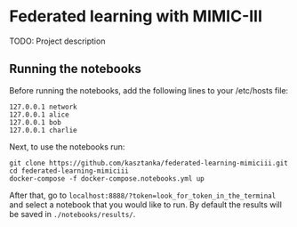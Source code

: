 # Federated learning with MIMIC-III

TODO: Project description

## Running the notebooks

Before running the notebooks, add the following lines to your /etc/hosts file:
```
127.0.0.1 network
127.0.0.1 alice
127.0.0.1 bob
127.0.0.1 charlie
```

Next, to use the notebooks run:
```
git clone https://github.com/kasztanka/federated-learning-mimiciii.git
cd federated-learning-mimiciii
docker-compose -f docker-compose.notebooks.yml up
```
After that, go to `localhost:8888/?token=look_for_token_in_the_terminal` and select a notebook that you would like to run.
By default the results will be saved in `./notebooks/results/`.
